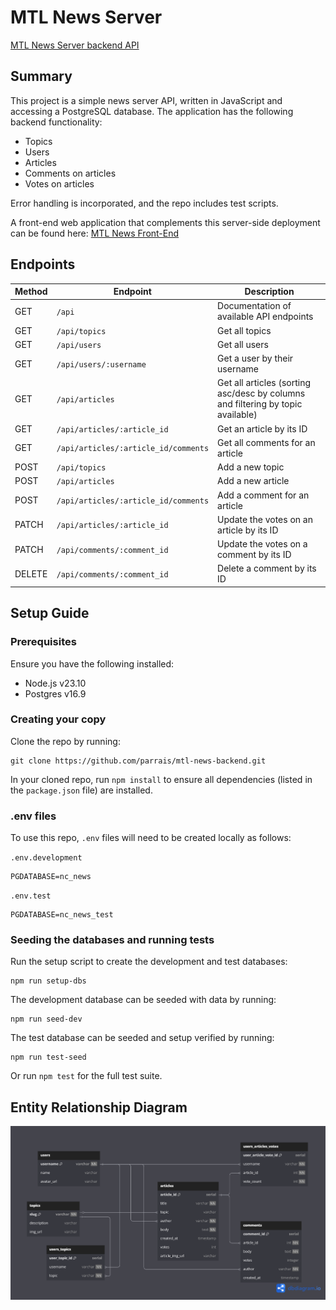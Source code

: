 # MTL News Server

[MTL News Server backend API](https://mtl-news-backend.onrender.com/api)

## Summary

This project is a simple news server API, written in JavaScript and accessing a PostgreSQL database. The application has the following backend functionality:

- Topics
- Users
- Articles
- Comments on articles
- Votes on articles

Error handling is incorporated, and the repo includes test scripts.

A front-end web application that complements this server-side deployment can be found here: [MTL News Front-End](https://github.com/parrais/mtl-news)

## Endpoints

| Method | Endpoint                             | Description                                                                     |
| ------ | ------------------------------------ | ------------------------------------------------------------------------------- |
| GET    | `/api`                               | Documentation of available API endpoints                                        |
| GET    | `/api/topics`                        | Get all topics                                                                  |
| GET    | `/api/users`                         | Get all users                                                                   |
| GET    | `/api/users/:username`               | Get a user by their username                                                    |
| GET    | `/api/articles`                      | Get all articles (sorting asc/desc by columns and filtering by topic available) |
| GET    | `/api/articles/:article_id`          | Get an article by its ID                                                        |
| GET    | `/api/articles/:article_id/comments` | Get all comments for an article                                                 |
| POST   | `/api/topics`                        | Add a new topic                                                                 |
| POST   | `/api/articles`                      | Add a new article                                                               |
| POST   | `/api/articles/:article_id/comments` | Add a comment for an article                                                    |
| PATCH  | `/api/articles/:article_id`          | Update the votes on an article by its ID                                        |
| PATCH  | `/api/comments/:comment_id`          | Update the votes on a comment by its ID                                         |
| DELETE | `/api/comments/:comment_id`          | Delete a comment by its ID                                                      |

## Setup Guide

### Prerequisites

Ensure you have the following installed:

- Node.js v23.10
- Postgres v16.9

### Creating your copy

Clone the repo by running:

```
git clone https://github.com/parrais/mtl-news-backend.git
```

In your cloned repo, run `npm install` to ensure all dependencies (listed in the `package.json` file) are installed.

### .env files

To use this repo, `.env` files will need to be created locally as follows:

`.env.development`

```
PGDATABASE=nc_news
```

`.env.test`

```
PGDATABASE=nc_news_test
```

### Seeding the databases and running tests

Run the setup script to create the development and test databases:

```
npm run setup-dbs
```

The development database can be seeded with data by running:

```
npm run seed-dev
```

The test database can be seeded and setup verified by running:

```
npm run test-seed
```

Or run `npm test` for the full test suite.

## Entity Relationship Diagram

![Entity Relationship Diagram for NC News, including the tables topics, users, articles and comments](nc-news-erd.png)
